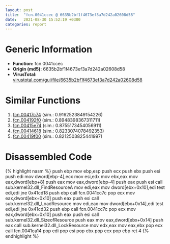 ```yaml
---
layout: post
title:  "fcn.0041ccec @ 6635b2bf1f4673ef3a7d242a02608d58"
date:   2021-08-30 15:52:19 +0300
categories: report
---
```


# Generic Information
- **Function:** fcn.0041ccec
- **Origin (md5):** 6635b2bf1f4673ef3a7d242a02608d58
- **VirusTotal:** [virustotal.com/gui/file/6635b2bf1f4673ef3a7d242a02608d58][virustotal_ref]



# Similar Functions

1. [fcn.00417c74][similar_1_ref] (sim.: 0.9162523849154226)
2. [fcn.004192f0][similar_2_ref] (sim.: 0.8948398367311711)
3. [fcn.00415e74][similar_3_ref] (sim.: 0.8755173454056911)
4. [fcn.00414618][similar_4_ref] (sim.: 0.8233074078492353)
5. [fcn.00419f00][similar_5_ref] (sim.: 0.8212503825441997)


# Disassembled Code

{% highlight nasm %}
push ebp
mov ebp,esp
push ecx
push ebx
push esi
push edi
mov dword[ebp-4],ecx
mov esi,edx
mov ebx,eax
mov eax,dword[ebp+8]
push eax
mov eax,dword[ebp-4]
push eax
push esi
call sub.kernel32.dll_FindResourceA
mov edi,eax
mov dword[ebx+0x10],edi
test edi,edi
jne 0x41cd18
push ebp
call fcn.0041cc7c
pop ecx
mov eax,dword[ebx+0x10]
push eax
push esi
call sub.kernel32.dll_LoadResource
mov edi,eax
mov dword[ebx+0x14],edi
test edi,edi
jne 0x41cd32
push ebp
call fcn.0041cc7c
pop ecx
mov eax,dword[ebx+0x10]
push eax
push esi
call sub.kernel32.dll_SizeofResource
push eax
mov eax,dword[ebx+0x14]
push eax
call sub.kernel32.dll_LockResource
mov edx,eax
mov eax,ebx
pop ecx
call fcn.0041ca14
pop edi
pop esi
pop ebx
pop ecx
pop ebp
ret 4
{% endhighlight %}


[similar_1_ref]: /report/fcn.00417c74@8aa4eec8eb0ac35fe10d9e0394d3dbe4
[similar_2_ref]: /report/fcn.004192f0@27f3ad32e2eddc62e5434f19748fa0be
[similar_3_ref]: /report/fcn.00415e74@2ba145d6678d721baeb8d825fab7c600
[similar_4_ref]: /report/fcn.00414618@8aa4eec8eb0ac35fe10d9e0394d3dbe4
[similar_5_ref]: /report/fcn.00419f00@6635b2bf1f4673ef3a7d242a02608d58
[virustotal_ref]: https://www.virustotal.com/gui/file/6635b2bf1f4673ef3a7d242a02608d58